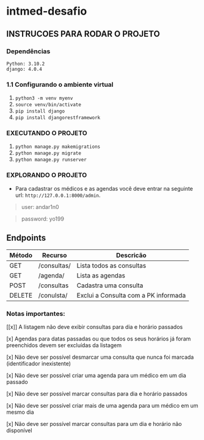 # intmed-desafio
## INSTRUCOES PARA RODAR O PROJETO

### Dependências
```
Python: 3.10.2
django: 4.0.4
```

### 1.1 Configurando o ambiente virtual
1. `python3 -m venv myenv`
2. `source venv/bin/activate`
3. `pip install django`
3. `pip install djangorestframework`

### EXECUTANDO O PROJETO
1. `python manage.py makemigrations`
2. `python manage.py migrate`
3. `python manage.py runserver`

### EXPLORANDO  O PROJETO 
* Para cadastrar os médicos e as agendas você deve entrar na seguinte url: `http://127.0.0.1:8000/admin`.

>user: andar1n0

>password: yo199

## Endpoints

Método | Recurso | Descricão
-------|---------|----------
GET| /consultas/| Lista todos as consultas 
GET| /agenda/| Lista as agendas 
POST| /consultas | Cadastra uma consulta
DELETE| /conulsta/<pk> |Exclui a Consulta com a PK informada
  
  
### Notas importantes:
[[x]] A listagem não deve exibir consultas para dia e horário passados
 
[x] Agendas para datas passadas ou que todos os seus horários já foram preenchidos devem ser excluídas da listagem 
  
[x] Não deve ser possível desmarcar uma consulta que nunca foi marcada (identificador inexistente)
  
[x] Não deve ser possível criar uma agenda para um médico em um dia passado
  
[x] Não deve ser possível marcar consultas para dia e horário passados
  
[x] Não deve ser possível criar mais de uma agenda para um médico em um mesmo dia
  
[x] Não deve ser possível marcar consultas para um dia e horário não disponível
  
  
